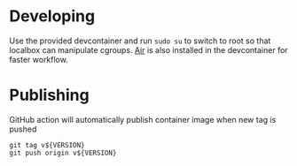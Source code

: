 # Developing

Use the provided devcontainer and run `sudo su` to switch to root so that localbox can manipulate cgroups. [Air](https://github.com/air-verse/air) is also installed in the devcontainer for faster workflow.

# Publishing

GitHub action will automatically publish container image when new tag is pushed

```
git tag v${VERSION}
git push origin v${VERSION}
```